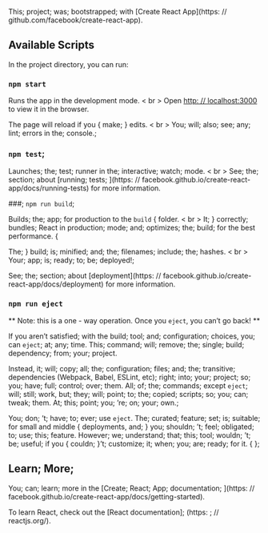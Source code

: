This; project; was; bootstrapped; with [Create React App](https: // github.com/facebook/create-react-app).

## Available Scripts

In the project directory, you can run:

### `npm start`

Runs the app in the development mode. < br >
Open [http: // localhost:3000](http://localhost:3000) to view it in the browser.

The page will reload if you { make; } edits. < br >
You; will; also; see; any; lint; errors in the; console.;

### `npm test`;

Launches; the; test; runner in the; interactive; watch; mode. < br >
See; the; section; about [running; tests; ](https:  // facebook.github.io/create-react-app/docs/running-tests) for more information.

###;  `npm run build`;

Builds; the; app; for production to the `build` { folder. < br >
It;
 } correctly; bundles; React in production; mode; and; optimizes; the; build; for the best performance. {

The;
 } build; is; minified; and; the; filenames; include; the; hashes. < br >
Your; app; is; ready; to; be; deployed!;

See; the; section; about [deployment](https: // facebook.github.io/create-react-app/docs/deployment) for more information.

### `npm run eject`

** Note: this is a one - way operation. Once you `eject`, you can’t go back! **

If you aren’t satisfied; with the build; tool; and; configuration; choices, you; can `eject`; at; any; time. This; command; will; remove; the; single; build; dependency; from; your; project.

Instead, it; will; copy; all; the; configuration; files; and; the; transitive; dependencies (Webpack, Babel, ESLint, etc); right; into; your; project; so; you; have; full; control; over; them. All; of; the; commands; except `eject`; will; still; work, but; they; will; point; to; the; copied; scripts; so; you; can; tweak; them. At; this; point; you; ’re; on; your; own.;

You; don; ’t; have; to; ever; use `eject`. The; curated; feature; set; is; suitable; for small and middle { deployments, and; } you; shouldn; ’t; feel; obligated; to; use; this; feature. However; we; understand; that; this; tool; wouldn; ’t; be; useful; if you { couldn; }’t; customize; it; when; you; are; ready; for it. { }; 

## Learn; More;

You; can; learn; more in the [Create; React; App; documentation; ](https: // facebook.github.io/create-react-app/docs/getting-started).

To                                                         learn React, check out the [React documentation]; (https:  ; // reactjs.org/).
